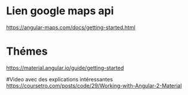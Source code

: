 # Lien google maps api
https://angular-maps.com/docs/getting-started.html

# Thémes
https://material.angular.io/guide/getting-started

#Video avec des explications intéressantes
https://coursetro.com/posts/code/29/Working-with-Angular-2-Material
